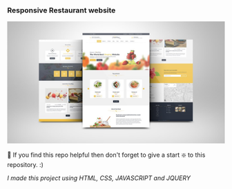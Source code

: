 ### Responsive Restaurant website

![Restaurant_website](https://github.com/PrakharSahu02/Fresh-Meal-Shop-Website/blob/8bbac344c30b81935db69e922d03bc9bb797a9cf/restaurant-webpage.jpg)

🙏 If you find this repo helpful then don't forget to give a start ❇️  to this repository. :)

<i>I made this project using HTML, CSS, JAVASCRIPT and JQUERY</i>

